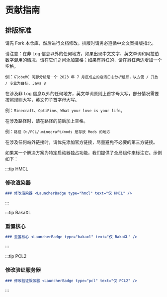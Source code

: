 # 贡献指南

## 排版标准

请先 Fork 本仓库，然后进行文档修改。排版时请务必遵循中文文案排版指北。

请注意：在非 Log 信息以外的任何地方，如果出现中文文字、英文单词和阿拉伯数字混用的情况，请在它们之间添加空格；如果有斜杠的，请在斜杠两边增加一个空格。

例：`GlobeMC 河豚分析是一个 2023 年 7 月底成立的崩溃日志分析组织，以方便 / 开放 / 专业为目标`、`Java 8`

在涉及非 Log 信息以外的任何地方，英文单词原则上首字母大写，部分情况需要按照规则大写，英文句子首字母大写。

例：`Minecraft`、`OptiFine`、`What your love is your life`。

在涉及路径时，请在路径的前后加上空格。

例：`路径 D:/PCL/.minecraft/mods 是存放 Mods 的地方`

在涉及任何站外链接时，请优先添加官方链接，尽量避免不必要的第三方链接。

如果某一个解决方案为特定启动器独占功能，我们提供了全局组件来标注它。示例如下：

:::tip HMCL

### 修改渲染器 <LauncherBadge type="hmcl" text="仅 HMCL" />

```md
### 修改渲染器 <LauncherBadge type="hmcl" text="仅 HMCL" />
```

:::

:::tip BakaXL

### 重置核心 <LauncherBadge type="bakaxl" text="仅 BakaXL" />

```md
### 重置核心 <LauncherBadge type="bakaxl" text="仅 BakaXL" />
```

:::

:::tip PCL2

### 修改验证服务器 <LauncherBadge type="pcl" text="仅 PCL2" />

```md
### 修改验证服务器 <LauncherBadge type="pcl" text="仅 PCL2" />
```

:::
